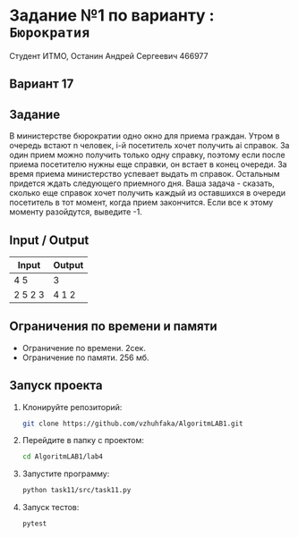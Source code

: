 # Задание №1 по варианту : `Бюрократия`

Студент ИТМО, Останин Андрей Сергеевич 466977

## Вариант 17

## Задание

В министерстве бюрократии одно окно для приема граждан. Утром в очередь
встают n человек, i-й посетитель хочет получить ai справок. За один прием можно
получить только одну справку, поэтому если после приема посетителю нужны
еще справки, он встает в конец очереди. За время приема министерство успевает
выдать m справок. Остальным придется ждать следующего приемного дня. Ваша
задача - сказать, сколько еще справок хочет получить каждый из оставшихся
в очереди посетитель в тот момент, когда прием закончится. Если все к этому
моменту разойдутся, выведите -1.

## Input / Output

| Input   | Output |
|---------|--------|
| 4 5     | 3      | 
| 2 5 2 3 | 4 1 2  |

## Ограничения по времени и памяти

- Ограничение по времени. 2сек.
- Ограничение по памяти. 256 мб.

## Запуск проекта

1. Клонируйте репозиторий:
   ```bash
   git clone https://github.com/vzhuhfaka/AlgoritmLAB1.git
   ```
2. Перейдите в папку с проектом:
   ```bash
   cd AlgoritmLAB1/lab4
   ```
3. Запустите программу:
   ```bash
   python task11/src/task11.py
   ```
4. Запуск тестов:
   ```bash
   pytest
   ```

